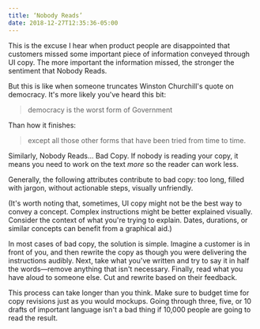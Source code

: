```yaml
---
title: ‘Nobody Reads’
date: 2018-12-27T12:35:36-05:00
---
```


This is the excuse I hear when product people are disappointed that customers missed some important piece of information conveyed through UI copy. The more important the information missed, the stronger the sentiment that Nobody Reads. 

But this is like when someone truncates Winston Churchill's quote on democracy. It's more likely you've heard this bit: 

> democracy is the worst form of Government

Than how it finishes: 

>  except all those other forms that have been tried from time to time.

Similarly, Nobody Reads... Bad Copy. If nobody is reading your copy, it means you need to work on the text *more* so the reader can work less. 

Generally, the following attributes contribute to bad copy: too long, filled with jargon, without actionable steps, visually unfriendly. 

(It's worth noting that, sometimes, UI copy might not be the best way to convey a concept. Complex instructions might be better explained visually. Consider the context of what you're trying to explain. Dates, durations, or similar concepts can benefit from a graphical aid.)

In most cases of bad copy, the solution is simple. Imagine a customer is in front of you, and then rewrite the copy as though you were delivering the instructions audibly. Next, take what you've written and try to say it in half the words—remove anything that isn't necessary. Finally, read what you have aloud to someone else. Cut and rewrite based on their feedback. 

This process can take longer than you think. Make sure to budget time for copy revisions just as you would mockups. Going through three, five, or 10 drafts of important language isn't a bad thing if 10,000 people are going to read the result. 

